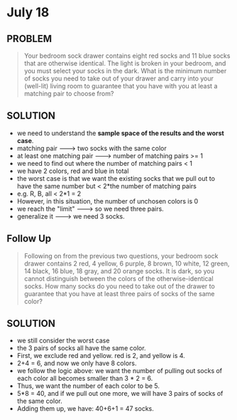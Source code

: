 # July 18

## PROBLEM

> Your bedroom sock drawer contains eight red socks and 11 blue socks that are otherwise identical. The light is broken in your bedroom, and you must select your socks in the dark. What is the minimum number of socks you need to take out of your drawer and carry into your (well-lit) living room to guarantee that you have with you at least a matching pair to choose from?

## SOLUTION

* we need to understand the **sample space of the results and the worst case**.
* matching pair ---> two socks with the same color
* at least one matching pair ---> number of matching pairs >= 1
* we need to find out where the number of matching pairs < 1
* we have 2 colors, red and blue in total
* the worst case is that we want the existing socks that we pull out to have the same number but < 2\*the number of matching pairs
* e.g. R, B, all < 2\*1 = 2
* However, in this situation, the number of unchosen colors is 0&#x20;
* we reach the "limit" ---> so we need three pairs.
* generalize it ---> we need 3 socks.



## Follow Up

> Following on from the previous two questions, your bedroom sock drawer contains 2 red, 4 yellow, 6 purple, 8 brown, 10 white, 12 green, 14 black, 16 blue, 18 gray, and 20 orange socks. It is dark, so you cannot distinguish between the colors of the otherwise-identical socks. How many socks do you need to take out of the drawer to guarantee that you have at least three pairs of socks of the same color?



## SOLUTION

* we still consider the worst case
* the 3 pairs of socks all have the same color.
* First, we exclude red and yellow. red is 2, and yellow is 4.
* 2+4 = 6, and now we only have 8 colors.
* we follow the logic above: we want the number of pulling out socks of each color all becomes smaller than 3 \* 2 = 6.
* Thus, we want the number of each color to be 5.
* 5\*8 = 40, and if we pull out one more, we will have 3 pairs of socks of the same color.
* Adding them up, we have: 40+6+1 = 47 socks.
